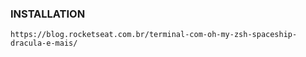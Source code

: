 ### INSTALLATION

    https://blog.rocketseat.com.br/terminal-com-oh-my-zsh-spaceship-dracula-e-mais/
